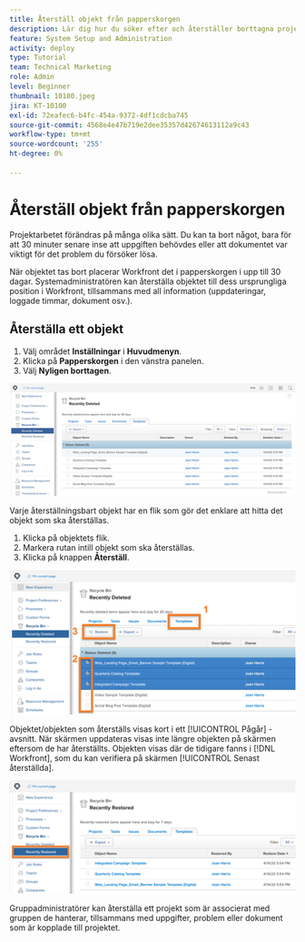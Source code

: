 ```yaml
---
title: Återställ objekt från papperskorgen
description: Lär dig hur du söker efter och återställer borttagna projekt, uppgifter eller problem i papperskorgen.
feature: System Setup and Administration
activity: deploy
type: Tutorial
team: Technical Marketing
role: Admin
level: Beginner
thumbnail: 10100.jpeg
jira: KT-10100
exl-id: 72eafec6-b4fc-454a-9372-4df1cdcba745
source-git-commit: 4568e4e47b719e2dee35357d42674613112a9c43
workflow-type: tm+mt
source-wordcount: '255'
ht-degree: 0%

---
```


# Återställ objekt från papperskorgen

Projektarbetet förändras på många olika sätt. Du kan ta bort något, bara för att 30 minuter senare inse att uppgiften behövdes eller att dokumentet var viktigt för det problem du försöker lösa.

När objektet tas bort placerar Workfront det i papperskorgen i upp till 30 dagar. Systemadministratören kan återställa objektet till dess ursprungliga position i Workfront, tillsammans med all information (uppdateringar, loggade timmar, dokument osv.).

## Återställa ett objekt

1. Välj området **Inställningar** i **Huvudmenyn**.
1. Klicka på **Papperskorgen** i den vänstra panelen.
1. Välj **Nyligen borttagen**.

![Avsnittet Senast borttaget i papperskorgen under installationen](assets/admin-fund-recycle-bin-1.png)

Varje återställningsbart objekt har en flik som gör det enklare att hitta det objekt som ska återställas.

1. Klicka på objektets flik.
1. Markera rutan intill objekt som ska återställas.
1. Klicka på knappen **Återställ**.

![Objekt markerade i papperskorgen](assets/admin-fund-recycle-bin-2.png)

Objektet/objekten som återställs visas kort i ett [!UICONTROL Pågår] -avsnitt. När skärmen uppdateras visas inte längre objekten på skärmen eftersom de har återställts. Objekten visas där de tidigare fanns i [!DNL Workfront], som du kan verifiera på skärmen [!UICONTROL Senast återställda].

![Nyligen återställt avsnitt i papperskorgen i inställningsområdet](assets/admin-fund-recycle-bin-3.png)

Gruppadministratörer kan återställa ett projekt som är associerat med gruppen de hanterar, tillsammans med uppgifter, problem eller dokument som är kopplade till projektet.

<!--
learn more URL
Restoring deleted items
Viewing items that have been recently restored
-->
